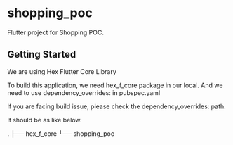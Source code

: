 # shopping_poc

Flutter project for Shopping POC.

## Getting Started

We are using Hex Flutter Core Library

To build this application, we need hex_f_core package in our local. And we need to use dependency_overrides: in pubspec.yaml

If you are facing build issue, please check the dependency_overrides: path.

It should be as like below.

.
├── hex_f_core
└── shopping_poc
